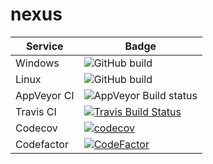 # nexus

| Service | Badge |
| ------- | ----- |
| Windows | ![GitHub build](https://github.com/johron/nexus/workflows/windows/badge.svg) |
| Linux | ![GitHub build](https://github.com/johron/nexus/workflows/linux/badge.svg) |
| AppVeyor CI | ![AppVeyor Build status](https://ci.appveyor.com/api/projects/status/github/johron/nexus?svg=true)
| Travis CI   | [![Travis Build Status](https://travis-ci.com/johron/nexus.svg?branch=develop)](https://travis-ci.com/johron/nexus) |
| Codecov | [![codecov](https://codecov.io/gh/johron/nexus/branch/master/graph/badge.svg)](https://codecov.io/gh/johron/nexus) |
| Codefactor| [![CodeFactor](https://www.codefactor.io/repository/github/johron/nexus/badge)](https://www.codefactor.io/repository/github/johron/nexus) |

